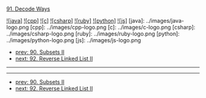 [91. Decode Ways](https://leetcode.com/problems/decode-ways/)

[![java]](../java/091-decode-ways.md)
[![cpp]](../cpp/091-decode-ways.md)
[![c]](../c/091-decode-ways.md)
[![csharp]](../csharp/091-decode-ways.md)
[![ruby]](../ruby/091-decode-ways.md)
[![python]](../python/091-decode-ways.md)
[![js]](../js/091-decode-ways.md)
[java]: ../images/java-logo.png
[cpp]: ../images/cpp-logo.png
[c]: ../images/c-logo.png
[csharp]: ../images/csharp-logo.png
[ruby]: ../images/ruby-logo.png
[python]: ../images/python-logo.png
[js]: ../images/js-logo.png

- [prev: 90. Subsets II](090-subsets-ii.md)
- [next: 92. Reverse Linked List II](092-reverse-linked-list-ii.md)

---


---

- [prev: 90. Subsets II](090-subsets-ii.md)
- [next: 92. Reverse Linked List II](092-reverse-linked-list-ii.md)
